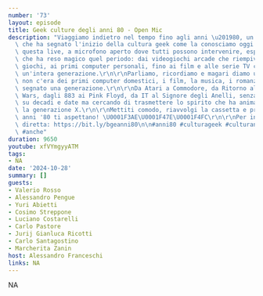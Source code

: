 ```yaml
---
number: '73'
layout: episode
title: Geek culture degli anni 80 - Open Mic
description: "Viaggiamo indietro nel tempo fino agli anni \u201980, un decennio mitico\
  \ che ha segnato l'inizio della cultura geek come la conosciamo oggi.\r\n\r\nIn\
  \ questa live, a microfono aperto dove tutti possono intervenire, esploriamo ci\xF2\
  \ che ha reso magico quel periodo: dai videogiochi arcade che riempivano le sale\
  \ giochi, ai primi computer personali, fino ai film e alle serie TV che hanno definito\
  \ un'intera generazione.\r\n\r\nParliamo, ricordiamo e magari diamo un'idea a chi\
  \ non c'era dei primi computer domestici, i film, la musica, i romanzi che hanno\
  \ segnato una generazione.\r\n\r\nDa Atari a Commodore, da Ritorno al Futuro a Star\
  \ Wars, dagli 883 ai Pink Floyd, da IT al Signore degli Anelli, senza impuntarci\
  \ su decadi e date ma cercando di trasmettere lo spirito che ha animato e forgiato\
  \ la generazione X.\r\n\r\nMettiti comodo, riavvolgi la cassetta e premi play: gli\
  \ anni '80 ti aspettano! \U0001F3AE\U0001F47E\U0001F4FC\r\n\r\nPer intervenire in\
  \ diretta: https://bit.ly/bgeanni80\n\n#anni80 #culturageek #culturanerd #nostalgia\
  \ #anche"
duration: 9650
youtube: xfVYmgyyATM
tags:
- NA
date: '2024-10-28'
summary: []
guests:
- Valerio Rosso
- Alessandro Pengue
- Yuri Abietti
- Cosimo Streppone
- Luciano Costarelli
- Carlo Pastore
- Jurij Gianluca Ricotti
- Carlo Santagostino
- Marcherita Zanin
host: Alessandro Franceschi
links: NA
---
```

NA